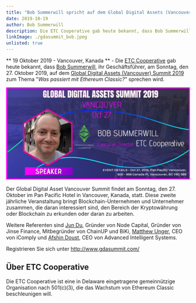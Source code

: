 ```yaml
---
title: "Bob Summerwill spricht auf dem Global Digital Assets (Vancouver) Summit 2019"
date: 2019-10-19
author: Bob Summerwill
description: Die ETC Cooperative gab heute bekannt, dass Bob Summerwill, ihr Executive Director, auf dem Global Digital Assets (Vancouver) Summit 2019 sprechen wird
linkImage: ./gdasummit_bob.jpeg
unlisted: true
---
```

** 19 Oktober 2019 - Vancouver, Kanada ** - Die [ETC Cooperative](https://etccooperative.org) gab heute bekannt, dass [Bob Summerwill](https://twitter.com/bobsummerwill), ihr Geschäftsführer, am Sonntag, den 27. Oktober 2019, auf dem [Global Digital Assets (Vancouver) Summit 2019](https://gdasummit.com) zum Thema "*Was passiert mit Ethereum Classic?*" sprechen wird.

![GDA Summit](./gdasummit_bob.jpeg)

Der Global Digital Asset Vancouver Summit findet am Sonntag, den 27. Oktober im Pan Pacific Hotel in Vancouver, Kanada, statt. Diese zweite jährliche Veranstaltung bringt Blockchain-Unternehmen und Unternehmer zusammen, die daran interessiert sind, den Bereich der Kryptowährung oder Blockchain zu erkunden oder daran zu arbeiten.

Weitere Referenten sind [Jun Du](https://everipedia.org/wiki/lang_en/jun-du), Gründer von Node Capital, Gründer von Jinse Finance, Mitbegründer von ChainUP und BiKi, [Matthew Unger](https://twitter.com/ungermatt?lang=en), CEO von iComply und [Afshin Doust](https://www.ai-systems.ca/afshin-doust-ceo/), CEO von Advanced Intelligent Systems.

Registrieren Sie sich unter http://www.gdasummit.com/

## Über ETC Cooperative

Die ETC Cooperative ist eine in Delaware eingetragene gemeinnützige Organisation nach 501(c)(3), die das Wachstum von Ethereum Classic beschleunigen will.